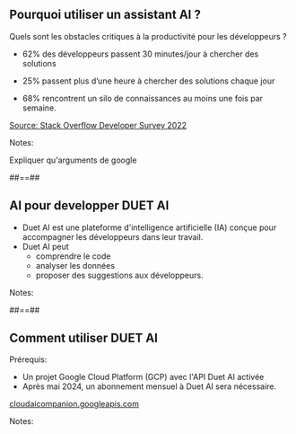 

## Pourquoi utiliser un assistant AI ?

Quels sont les obstacles critiques à la productivité pour les développeurs ?

* 62% des développeurs passent 30 minutes/jour à chercher des solutions

* 25%  passent plus d’une heure à chercher des solutions chaque jour

* 68% rencontrent un silo de connaissances au moins une fois par semaine.
<!-- .element: class="list-fragment" -->

[Source: Stack Overflow Developer Survey 2022](https://survey.stackoverflow.co/2022/#professional-developers-productivity-impacts)
<!-- .element: class="credits" -->


Notes:

Expliquer qu'arguments de google

##==##

## AI pour developper DUET AI

* Duet AI est une plateforme d'intelligence artificielle (IA) conçue pour accompagner les développeurs dans leur travail.
* Duet AI peut
    * comprendre le code
    * analyser les données
    * proposer des suggestions aux développeurs.
<!-- .element: class="list-fragment" -->

Notes:

##==##

## Comment utiliser DUET AI

Prérequis:

* Un projet Google Cloud Platform (GCP) avec l'API Duet AI activée
* Après mai 2024, un abonnement mensuel à Duet AI sera nécessaire.

[cloudaicompanion.googleapis.com](https://console.cloud.google.com/marketplace/product/google/cloudaicompanion.googleapis.com?q=search&referrer=search)
<!-- .element: class="credits" -->

Notes:

